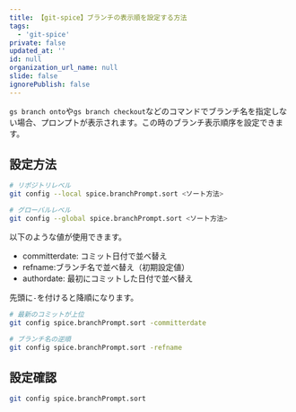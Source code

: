 ```yaml
---
title: 【git-spice】ブランチの表示順を設定する方法
tags:
  - 'git-spice'
private: false
updated_at: ''
id: null
organization_url_name: null
slide: false
ignorePublish: false
---
```

`gs branch onto`や`gs branch checkout`などのコマンドでブランチ名を指定しない場合、プロンプトが表示されます。この時のブランチ表示順序を設定できます。

## 設定方法

```bash
# リポジトリレベル
git config --local spice.branchPrompt.sort <ソート方法>

# グローバルレベル
git config --global spice.branchPrompt.sort <ソート方法>
```
以下のような値が使用できます。

- committerdate: コミット日付で並べ替え
- refname:ブランチ名で並べ替え（初期設定値）
- authordate: 最初にコミットした日付で並べ替え


先頭に`-`を付けると降順になります。

```bash
# 最新のコミットが上位
git config spice.branchPrompt.sort -committerdate

# ブランチ名の逆順
git config spice.branchPrompt.sort -refname
```

## 設定確認

```bash
git config spice.branchPrompt.sort
```
